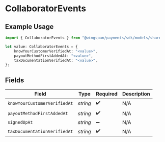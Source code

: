 # CollaboratorEvents

## Example Usage

```typescript
import { CollaboratorEvents } from "@wingspan/payments/sdk/models/shared";

let value: CollaboratorEvents = {
    knowYourCustomerVerifiedAt: "<value>",
    payoutMethodFirstAddedAt: "<value>",
    taxDocumentationVerifiedAt: "<value>",
};
```

## Fields

| Field                        | Type                         | Required                     | Description                  |
| ---------------------------- | ---------------------------- | ---------------------------- | ---------------------------- |
| `knowYourCustomerVerifiedAt` | *string*                     | :heavy_check_mark:           | N/A                          |
| `payoutMethodFirstAddedAt`   | *string*                     | :heavy_check_mark:           | N/A                          |
| `signedUpAt`                 | *string*                     | :heavy_minus_sign:           | N/A                          |
| `taxDocumentationVerifiedAt` | *string*                     | :heavy_check_mark:           | N/A                          |